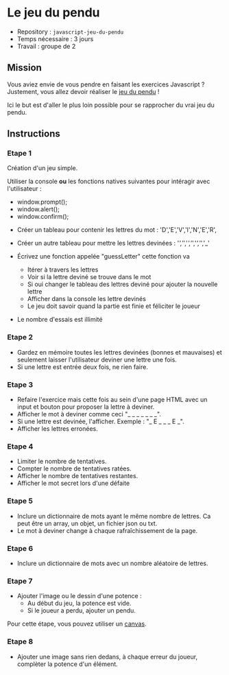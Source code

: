 # Le jeu du pendu

- Repository : `javascript-jeu-du-pendu`  
- Temps nécessaire :  3 jours
- Travail : groupe de 2   

## Mission

Vous aviez envie de vous pendre en faisant les exercices Javascript ?  
Justement, vous allez devoir réaliser le [jeu du pendu](https://fr.wikipedia.org/wiki/Le_Pendu_(jeu)) !   

Ici le but est d'aller le plus loin possible pour se rapprocher du vrai jeu du pendu. 

## Instructions 

### Etape 1

Création d'un jeu simple.

Utiliser la console **ou** les fonctions natives suivantes pour intéragir avec l'utilisateur :
- window.prompt();
- window.alert();
- window.confirm();  


* Créer un tableau pour contenir les lettres du mot : 'D','E','V','I','N','E','R', 
* Créer un autre tableau pour mettre les lettres devinées : '_','_','_','_','_','_','_'


* Écrivez une fonction appelée "guessLetter" cette fonction va 
    - Itérer à travers les lettres
    - Voir si la lettre deviné se trouve dans le mot 
    - Si oui changer le tableau des lettres deviné pour ajouter la nouvelle lettre
    - Afficher dans la console les lettre devinés
    - Le jeu doit savoir quand la partie est finie et féliciter le joueur
* Le nombre d'essais est illimité

### Etape 2

- Gardez en mémoire toutes les lettres devinées (bonnes et mauvaises) et seulement laisser l'utilisateur deviner une lettre une fois. 
- Si une lettre est entrée deux fois, ne rien faire.

### Etape 3

- Refaire l'exercice mais cette fois au sein d'une page HTML avec un input et bouton pour proposer la lettre à deviner. 
- Afficher le mot à deviner comme ceci "_ _ _ _ _ _ _". 
- Si une lettre est devinée, l'afficher. Exemple : "_ E _ _ _ E _".
- Afficher les lettres erronées. 


### Etape 4

- Limiter le nombre de tentatives. 
- Compter le nombre de tentatives ratées.
- Afficher le nombre de tentatives restantes. 
- Afficher le mot secret lors d'une défaite

### Etape 5

- Inclure un dictionnaire de mots ayant le même nombre de lettres. Ca peut être un array, un objet, un fichier json ou txt.
- Le mot à deviner change à chaque rafraîchissement de la page.

### Etape 6
- Inclure un dictionnaire de mots avec un nombre aléatoire de lettres.

### Etape 7

- Ajouter l'image ou le dessin d'une potence :
	* Au début du jeu, la potence est vide. 
	* Si le joueur a perdu, ajouter un pendu. 

Pour cette étape, vous pouvez utiliser un [canvas](https://developer.mozilla.org/fr/docs/Web/HTML/Canvas). 

### Etape 8

- Ajouter une image sans rien dedans, à chaque erreur du joueur, complèter la potence d'un élément. 



